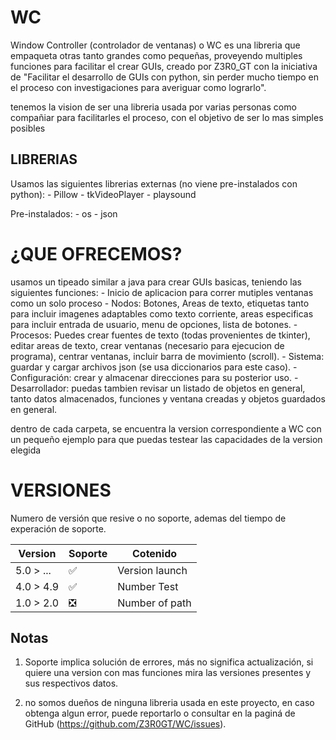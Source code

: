 # WC
Window Controller (controlador de ventanas) o WC es una libreria que empaqueta otras tanto grandes como pequeñas, proveyendo multiples funciones para facilitar el crear GUIs, creado por
Z3R0_GT con la iniciativa de "Facilitar el desarrollo de GUIs con python, sin perder mucho tiempo en el proceso con investigaciones para averiguar como lograrlo".

tenemos la vision de ser una libreria usada por varias personas como compañiar para facilitarles el proceso, con el objetivo de ser lo mas simples posibles

## LIBRERIAS
Usamos las siguientes librerias externas (no viene pre-instalados con python):
    - Pillow
    - tkVideoPlayer
    - playsound

Pre-instalados:
    - os
    - json

# ¿QUE OFRECEMOS?

usamos un tipeado similar a java para crear GUIs basicas, teniendo las siguientes funciones:
    - Inicio de aplicacion para correr mutiples ventanas como un solo proceso
    - Nodos:
        Botones, Areas de texto, etiquetas tanto para incluir imagenes adaptables como texto corriente, areas especificas para incluir entrada de usuario, menu de opciones, lista de botones.
    - Procesos:
        Puedes crear fuentes de texto (todas provenientes de tkinter), editar areas de texto, crear ventanas (necesario para ejecucion de programa), centrar ventanas, incluir barra de movimiento (scroll).
    - Sistema:
        guardar y cargar archivos json (se usa diccionarios para este caso).
    - Configuración:
        crear y almacenar direcciones para su posterior uso.
    - Desarrollador:
        puedas tambien revisar un listado de objetos en general, tanto datos almacenados, funciones y ventana creadas y objetos guardados en general.

dentro de cada carpeta, se encuentra la version correspondiente a WC con un pequeño ejemplo para que puedas testear las capacidades de la version elegida

# VERSIONES
Numero de versión que resive o no soporte, ademas del tiempo de experación de soporte.

| Version    | Soporte                       | Cotenido         |
| -------    | ------------------            | ---------        |
| 5.0 > ...  | :white_check_mark:            |Version launch    |
| 4.0 > 4.9  | :white_check_mark:            |Number Test       |
| 1.0 > 2.0  | :negative_squared_cross_mark: |Number of path    |

## Notas

1. Soporte implica solución de errores, más no significa actualización, si quiere una version con mas funciones mira las versiones presentes y sus respectivos datos.

2. no somos dueños de ninguna libreria usada en este proyecto, en caso obtenga algun error, puede reportarlo o consultar en la paginá de GitHub (https://github.com/Z3R0GT/WC/issues).